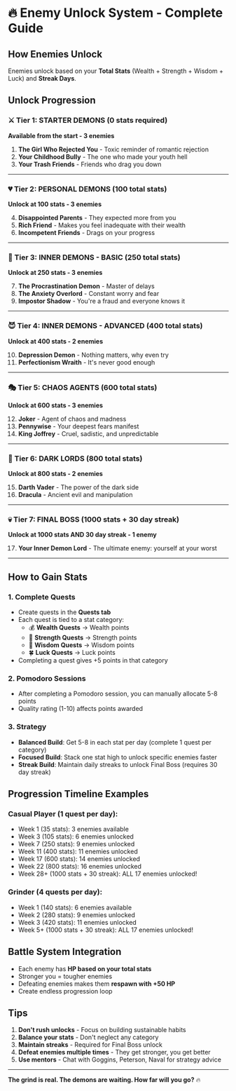 # 🔥 Enemy Unlock System - Complete Guide

## How Enemies Unlock

Enemies unlock based on your **Total Stats** (Wealth + Strength + Wisdom + Luck) and **Streak Days**.

## Unlock Progression

### ⚔️ Tier 1: STARTER DEMONS (0 stats required)
**Available from the start - 3 enemies**

1. **The Girl Who Rejected You** - Toxic reminder of romantic rejection
2. **Your Childhood Bully** - The one who made your youth hell
3. **Your Trash Friends** - Friends who drag you down

---

### 💔 Tier 2: PERSONAL DEMONS (100 total stats)
**Unlock at 100 stats - 3 enemies**

4. **Disappointed Parents** - They expected more from you
5. **Rich Friend** - Makes you feel inadequate with their wealth
6. **Incompetent Friends** - Drags on your progress

---

### 🧠 Tier 3: INNER DEMONS - BASIC (250 total stats)
**Unlock at 250 stats - 3 enemies**

7. **The Procrastination Demon** - Master of delays
8. **The Anxiety Overlord** - Constant worry and fear
9. **Impostor Shadow** - You're a fraud and everyone knows it

---

### 😈 Tier 4: INNER DEMONS - ADVANCED (400 total stats)
**Unlock at 400 stats - 2 enemies**

10. **Depression Demon** - Nothing matters, why even try
11. **Perfectionism Wraith** - It's never good enough

---

### 🎭 Tier 5: CHAOS AGENTS (600 total stats)
**Unlock at 600 stats - 3 enemies**

12. **Joker** - Agent of chaos and madness
13. **Pennywise** - Your deepest fears manifest
14. **King Joffrey** - Cruel, sadistic, and unpredictable

---

### 👹 Tier 6: DARK LORDS (800 total stats)
**Unlock at 800 stats - 2 enemies**

15. **Darth Vader** - The power of the dark side
16. **Dracula** - Ancient evil and manipulation

---

### 💀 Tier 7: FINAL BOSS (1000 stats + 30 day streak)
**Unlock at 1000 stats AND 30 day streak - 1 enemy**

17. **Your Inner Demon Lord** - The ultimate enemy: yourself at your worst

---

## How to Gain Stats

### 1. Complete Quests
- Create quests in the **Quests tab**
- Each quest is tied to a stat category:
  - 💰 **Wealth Quests** → Wealth points
  - 💪 **Strength Quests** → Strength points
  - 🧠 **Wisdom Quests** → Wisdom points
  - 🍀 **Luck Quests** → Luck points
- Completing a quest gives +5 points in that category

### 2. Pomodoro Sessions
- After completing a Pomodoro session, you can manually allocate 5-8 points
- Quality rating (1-10) affects points awarded

### 3. Strategy
- **Balanced Build**: Get 5-8 in each stat per day (complete 1 quest per category)
- **Focused Build**: Stack one stat high to unlock specific enemies faster
- **Streak Build**: Maintain daily streaks to unlock Final Boss (requires 30 day streak)

## Progression Timeline Examples

### Casual Player (1 quest per day):
- Week 1 (35 stats): 3 enemies available
- Week 3 (105 stats): 6 enemies unlocked
- Week 7 (250 stats): 9 enemies unlocked
- Week 11 (400 stats): 11 enemies unlocked
- Week 17 (600 stats): 14 enemies unlocked
- Week 22 (800 stats): 16 enemies unlocked
- Week 28+ (1000 stats + 30 streak): ALL 17 enemies unlocked!

### Grinder (4 quests per day):
- Week 1 (140 stats): 6 enemies available
- Week 2 (280 stats): 9 enemies unlocked
- Week 3 (420 stats): 11 enemies unlocked
- Week 5+ (1000 stats + 30 streak): ALL 17 enemies unlocked!

## Battle System Integration

- Each enemy has **HP based on your total stats**
- Stronger you = tougher enemies
- Defeating enemies makes them **respawn with +50 HP**
- Create endless progression loop

## Tips

1. **Don't rush unlocks** - Focus on building sustainable habits
2. **Balance your stats** - Don't neglect any category
3. **Maintain streaks** - Required for Final Boss unlock
4. **Defeat enemies multiple times** - They get stronger, you get better
5. **Use mentors** - Chat with Goggins, Peterson, Naval for strategy advice

---

**The grind is real. The demons are waiting. How far will you go?** 🔥
